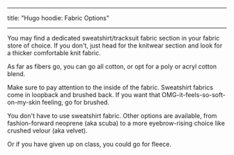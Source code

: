***

title: "Hugo hoodie: Fabric Options"

***

You may find a dedicated sweatshirt/tracksuit fabric section in your fabric store of choice. If you don't, just head for the knitwear section and look for a thicker comfortable knit fabric.

As far as fibers go, you can go all cotton, or opt for a poly or acryl cotton blend.

Make sure to pay attention to the inside of the fabric. Sweatshirt fabrics come in loopback and brushed back. If you want that OMG-it-feels-so-soft-on-my-skin feeling, go for brushed.

<Note>

You don't have to use sweatshirt fabric. Other options are available, from fashion-forward neoprene (aka scuba) to a more eyebrow-rising choice like crushed velour (aka velvet).

Or if you have given up on class, you could go for fleece.

</Note>
